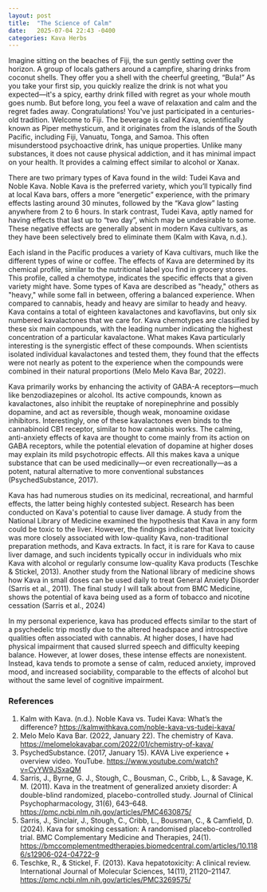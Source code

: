 ```yaml
---
layout: post
title:  "The Science of Calm"
date:   2025-07-04 22:43 -0400
categories: Kava Herbs
---
```


Imagine sitting on the beaches of Fiji, the sun gently setting over the horizon. A group of locals gathers around a campfire, sharing drinks from coconut shells. They offer you a shell with the cheerful greeting, “Bula!” As you take your first sip, you quickly realize the drink is not what you expected—it's a spicy, earthy drink filled with regret as your whole mouth goes numb. But before long, you feel a wave of relaxation and calm and the regret fades away. Congratulations! You've just participated in a centuries-old tradition. Welcome to Fiji. The beverage is called Kava, scientifically known as Piper methysticum, and it originates from the islands of the South Pacific, including Fiji, Vanuatu, Tonga, and Samoa. This often misunderstood psychoactive drink, has unique properties. Unlike many substances, it does not cause physical addiction, and it has minimal impact on your health. It provides a calming effect similar to alcohol or Xanax. 

There are two primary types of Kava found in the wild: Tudei Kava and Noble Kava. Noble Kava is the preferred variety, which you’ll typically find at local Kava bars, offers a more “energetic” experience, with the primary effects lasting around 30 minutes, followed by the “Kava glow” lasting anywhere from 2 to 6 hours. In stark contrast, Tudei Kava, aptly named for having effects that last up to “two day”, which may be undesirable to some. These negative effects are generally absent in modern Kava cultivars, as they have been selectively bred to eliminate them (Kalm with Kava, n.d.).

Each island in the Pacific produces a variety of Kava cultivars, much like the different types of wine or coffee. The effects of Kava are determined by its chemical profile, similar to the nutritional label you find in grocery stores. This profile, called a chemotype, indicates the specific effects that a given variety might have. Some types of Kava are described as "heady," others as "heavy," while some fall in between, offering a balanced experience. When compared to cannabis, heady and heavy are similar to heady and heavy. Kava contains a total of eighteen kavalactones and kavoflavins, but only six numbered kavalactones that we care for. Kava chemotypes are classified by these six main compounds, with the leading number indicating the highest concentration of a particular kavalactone. What makes Kava particularly interesting is the synergistic effect of these compounds. When scientists isolated individual kavalactones and tested them, they found that the effects were not nearly as potent to the experience when the compounds were combined in their natural proportions (Melo Melo Kava Bar, 2022).

Kava primarily works by enhancing the activity of GABA-A receptors—much like benzodiazepines or alcohol. Its active compounds, known as kavalactones, also inhibit the reuptake of norepinephrine and possibly dopamine, and act as reversible, though weak, monoamine oxidase inhibitors. Interestingly, one of these kavalactones even binds to the cannabinoid CB1 receptor, similar to how cannabis works. The calming, anti-anxiety effects of kava are thought to come mainly from its action on GABA receptors, while the potential elevation of dopamine at higher doses may explain its mild psychotropic effects. All this makes kava a unique substance that can be used medicinally—or even recreationally—as a potent, natural alternative to more conventional substances (PsychedSubstance, 2017). 

Kava has had numerous studies on its medicinal, recreational, and harmful effects, the latter being highly contested subject. Research has been conducted on Kava's potential to cause liver damage. A study from the National Library of Medicine examined the hypothesis that Kava in any form could be toxic to the liver. However, the findings indicated that liver toxicity was more closely associated with low-quality Kava, non-traditional preparation methods, and Kava extracts. In fact, it is rare for Kava to cause liver damage, and such incidents typically occur in individuals who mix Kava with alcohol or regularly consume low-quality Kava products (Teschke & Stickel, 2013). Another study from the National library of medicine shows how Kava in small doses can be used daily to treat General Anxiety Disorder (Sarris et al., 2011). The final study I will talk about from BMC Medicine, shows the potential of kava being used as a form of tobacco and nicotine cessation (Sarris et al., 2024)

In my personal experience, kava has produced effects similar to the start of a psychedelic trip mostly due to the altered headspace and introspective qualities often associated with cannabis. At higher doses, I have had physical impairment that caused slurred speech and difficulty keeping balance. However, at lower doses, these intense effects are nonexistent. Instead, kava tends to promote a sense of calm, reduced anxiety, improved mood, and increased sociability, comparable to the effects of alcohol but without the same level of cognitive impairment.
	
### References
1. Kalm with Kava. (n.d.). Noble Kava vs. Tudei Kava: What’s the difference? https://kalmwithkava.com/noble-kava-vs-tudei-kava/
2. Melo Melo Kava Bar. (2022, January 22). The chemistry of Kava. https://melomelokavabar.com/2022/01/chemistry-of-kava/
3. PsychedSubstance. (2017, January 15). KAVA Live experience + overview video. YouTube. https://www.youtube.com/watch?v=CyYW9JSxaQM
4. Sarris, J., Byrne, G. J., Stough, C., Bousman, C., Cribb, L., & Savage, K. M. (2011). Kava in the treatment of generalized anxiety disorder: A double-blind randomized, placebo-controlled study. Journal of Clinical Psychopharmacology, 31(6), 643–648. https://pmc.ncbi.nlm.nih.gov/articles/PMC4630875/
5. Sarris, J., Sinclair, J., Stough, C., Cribb, L., Bousman, C., & Camfield, D. (2024). Kava for smoking cessation: A randomised placebo-controlled trial. BMC Complementary Medicine and Therapies, 24(1). https://bmccomplementmedtherapies.biomedcentral.com/articles/10.1186/s12906-024-04722-9
6. Teschke, R., & Stickel, F. (2013). Kava hepatotoxicity: A clinical review. International Journal of Molecular Sciences, 14(11), 21120–21147. https://pmc.ncbi.nlm.nih.gov/articles/PMC3269575/
